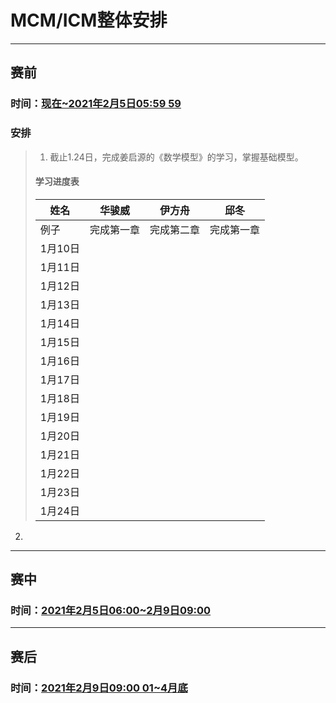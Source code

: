 # MCM/ICM整体安排

---
## 赛前

### 时间：<u>现在~2021年2月5日05:59 59</u>

### 安排

> 1. 截止1.24日，完成姜启源的《数学模型》的学习，掌握基础模型。
>
>   #### 学习进度表
> | 姓名 | 华骏威   | 伊方舟   | 邱冬    |
> |-------|-------|-------|-------|
> | 例子    | 完成第一章 | 完成第二章 | 完成第一章 |
> | 1月10日 |       |       |       |
> | 1月11日 |       |       |       |
> | 1月12日 |       |       |       |
> | 1月13日 |       |       |       |
> | 1月14日 |       |       |       |
> | 1月15日 |       |       |       |
> | 1月16日 |       |       |       |
> | 1月17日 |       |       |       |
> | 1月18日 |       |       |       |
> | 1月19日 |       |       |       |
> | 1月20日 |       |       |       |
> | 1月21日 |       |       |       |
> | 1月22日 |       |       |       |
> | 1月23日 |       |       |       |
> | 1月24日 |       |       |       |

2. 

---
## 赛中
### 时间：<u>2021年2月5日06:00~2月9日09:00</u>

---
## 赛后

### 时间：<u>2021年2月9日09:00 01~4月底</u>
